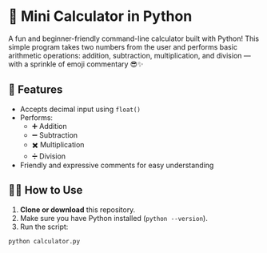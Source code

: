 # 🧮 Mini Calculator in Python

A fun and beginner-friendly command-line calculator built with Python! This simple program takes two numbers from the user and performs basic arithmetic operations: addition, subtraction, multiplication, and division — with a sprinkle of emoji commentary 😎✨

## 🚀 Features

- Accepts decimal input using `float()`
- Performs:
  - ➕ Addition
  - ➖ Subtraction
  - ✖️ Multiplication
  - ➗ Division
- Friendly and expressive comments for easy understanding

## 🧑‍💻 How to Use

1. **Clone or download** this repository.
2. Make sure you have Python installed (`python --version`).
3. Run the script:

```bash
python calculator.py
